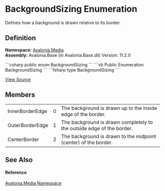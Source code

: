 # BackgroundSizing Enumeration


Defines how a background is drawn relative to its border.



## Definition
**Namespace:** <a href="N_Avalonia_Media">Avalonia.Media</a>  
**Assembly:** Avalonia.Base (in Avalonia.Base.dll) Version: 11.2.0

<Tabs groupId="api-code-preview">
<TabItem value="csharp" label="C#">
```csharp
public enum BackgroundSizing
```
</TabItem>
<TabItem value="vb" label="VB">
```vb
Public Enumeration BackgroundSizing
```
</TabItem>
<TabItem value="fsharp" label="F#">
```fsharp
type BackgroundSizing
```
</TabItem>
</Tabs>



<a href="https://github.com/AvaloniaUI/Avalonia/tree/master/src/Avalonia.Base/Media/BackgroundSizing.cs" title="View the source code">View Source</a>



## Members
<table>
<tr>
<td>InnerBorderEdge</td>
<td>0</td>
<td>The background is drawn up to the inside edge of the border.</td>
</tr>
<tr>
<td>OuterBorderEdge</td>
<td>1</td>
<td>The background is drawn completely to the outside edge of the border.</td>
</tr>
<tr>
<td>CenterBorder</td>
<td>2</td>
<td>The background is drawn to the midpoint (center) of the border.</td>
</tr>
</table>

## See Also


#### Reference
<a href="N_Avalonia_Media">Avalonia.Media Namespace</a>  

